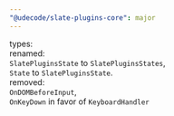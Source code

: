 ```yaml
---
"@udecode/slate-plugins-core": major
---
```


types:  
renamed:  
`SlatePluginsState` to `SlatePluginsStates`,  
`State` to `SlatePluginsState`.  
removed:  
`OnDOMBeforeInput`,  
`OnKeyDown` in favor of `KeyboardHandler`


